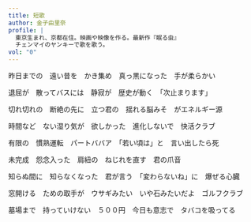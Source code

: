 ```yaml
---
title: 短歌
author: 金子由里奈
profile: |
  東京生まれ、京都在住。映画や映像を作る。最新作『眠る虫』
  チェンマイのヤンキーで歌を歌う。
vol: "0"
---
```


昨日までの　遠い昔を　かき集め　真っ黒になった　手が柔らかい

退屈が　散ってバスには　静寂が　歴史が動く　「次止まります」

切れ切れの　断絶の先に　立つ君の　揺れる脳みそ　がエネルギー源

時間など　ない湿り気が　欲しかった　進化しないで　快活クラブ

有限の　慣熟運転　パートババア　「若い頃は」と　言い出したら死

未完成　怨念入った　肩紐の　ねじれを直す　君の爪音

知らぬ間に　知らなくなった　君が言う　「変わらないね」に　爆ぜる心臓

窓開ける　ための取手が　ウサギみたい　いや石みたいだよ　ゴルフクラブ

墓場まで　持っていけない　５００円　今日も意志で　タバコを吸ってる
